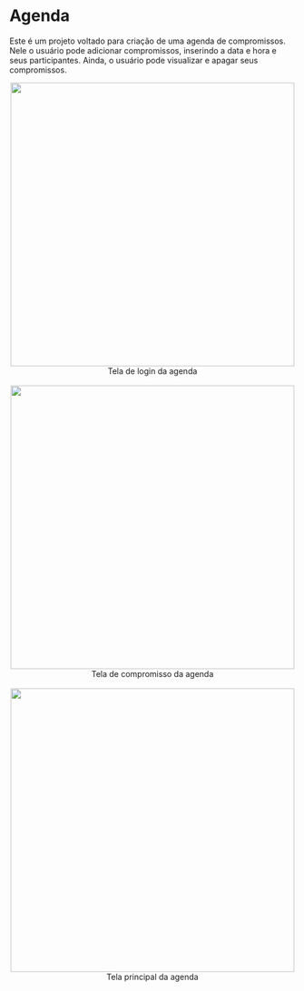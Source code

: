 # Agenda
Este é um projeto voltado para criação de uma agenda de compromissos. Nele o usuário pode adicionar compromissos, inserindo a data e hora e seus participantes. Ainda, o usuário pode visualizar e apagar seus compromissos.

<div align="center">
  <img src="https://user-images.githubusercontent.com/38301852/209891277-3edb19fe-8640-40e5-abcd-b6781247da0d.png" width="500"/>
  <br><span style-font="font-size: xx-small">Tela de login da agenda</span>
</div>

<br>
<div align="center">
  <img src="https://user-images.githubusercontent.com/38301852/209892164-d70c8f15-7050-4375-81d4-bef50f811c44.png" width="500"/>
  <br><span style-font="font-size: xx-small">Tela de compromisso da agenda</span>
</div>

<br>
<div align="center">
  <img src="https://user-images.githubusercontent.com/38301852/209892205-9e5f35b9-31e8-4b87-b2b8-9c00f70a7162.png" width="500"/>
  <br><span style-font="font-size: xx-small">Tela principal da agenda</span>
</div>
